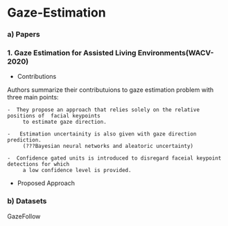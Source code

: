 # Gaze-Estimation
### a) Papers

### 1. Gaze Estimation for Assisted Living Environments(WACV-2020)
    
   * Contributions
    
Authors summarize their contributuions to gaze estimation problem with three main points:
    
    -  They propose an approach that relies solely on the relative positions of  facial keypoints
         to estimate gaze direction. 

    -   Estimation uncertainity is also given with gaze direction prediction.
         (???Bayesian neural networks and aleatoric uncertainty)

    -  Confidence gated units is introduced to disregard faceial keypoint detections for which 
         a low confidence level is provided.
     
   * Proposed Approach
       

### b) Datasets
GazeFollow

